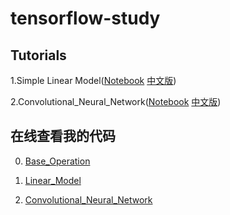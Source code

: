 # tensorflow-study

## Tutorials

1.Simple Linear Model([Notebook](http://nbviewer.jupyter.org/github/Hvass-Labs/TensorFlow-Tutorials/blob/master/01_Simple_Linear_Model.ipynb) [中文版](http://nbviewer.jupyter.org/github/thrillerist/TensorFlow-Tutorials/blob/master/01_Simple_Linear_Model_zh_CN.ipynb))

2.Convolutional_Neural_Network([Notebook](http://nbviewer.jupyter.org/github/Hvass-Labs/TensorFlow-Tutorials/blob/master/02_Convolutional_Neural_Network.ipynb) [中文版](http://nbviewer.jupyter.org/github/thrillerist/TensorFlow-Tutorials/blob/master/02_Convolutional_Neural_Network_zh_CN.ipynb))

## 在线查看我的代码

0. [Base_Operation](http://nbviewer.jupyter.org/github/limicala/tensorflow-study/blob/master/00.Base_Operation.ipynb)

1. [Linear_Model](http://nbviewer.jupyter.org/github/limicala/tensorflow-study/blob/master/01.Linear_Model.ipynb)

2. [Convolutional_Neural_Network](http://nbviewer.jupyter.org/github/limicala/tensorflow-study/blob/master/02.Convolutional_Neural_Network)